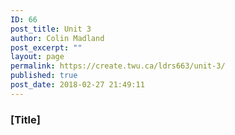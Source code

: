 ```yaml
---
ID: 66
post_title: Unit 3
author: Colin Madland
post_excerpt: ""
layout: page
permalink: https://create.twu.ca/ldrs663/unit-3/
published: true
post_date: 2018-02-27 21:49:11
---
```

### [Title]